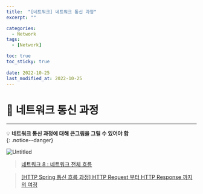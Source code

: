 ```yaml
---
title:  "[네트워크] 네트워크 통신 과정"
excerpt: "" 

categories:
  - Network
tags:
  - [Network]

toc: true
toc_sticky: true
 
date: 2022-10-25
last_modified_at: 2022-10-25
---
```


# 🚀 네트워크 통신 과정
---
💡 **네트워크 통신 과정에 대해 큰그림을 그릴 수 있어야 함**  
{: .notice--danger}

![Untitled](https://user-images.githubusercontent.com/85219306/201030332-d2815c7f-4e5f-4043-ba5b-8c860a886b55.png)

> [네트워크 8 : 네트워크 전체 흐름](https://benlee73.tistory.com/182)

> [[HTTP Spring 통신 흐름 과정] HTTP Request 부터 HTTP Response 까지의 여정](https://data-make.tistory.com/714)